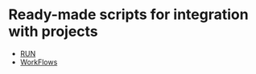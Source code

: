 # Ready-made scripts for integration with projects

- [RUN](_run/README.md)
- [WorkFlows](workflows/README.md)

